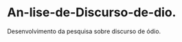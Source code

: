 # An-lise-de-Discurso-de-dio.
Desenvolvimento da pesquisa sobre discurso de ódio.

<!-- Adicionar uma descrição detalhada sobre o tratamento dos dados. -->